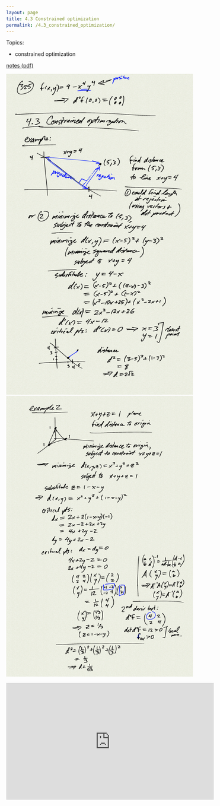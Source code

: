 ```yaml
---
layout: page
title: 4.3 Constrained optimization
permalink: /4.3_constrained_optimization/
---
```


Topics:
- constrained optimization

[notes (pdf)](MultiV_4.3_ConstrainedOptimization.pdf)

![](0.png)
![](1.png)

<iframe width="560" height="315" src="https://www.youtube.com/embed/wG3M8rhWDVY" title="YouTube video player" frameborder="0" allow="accelerometer; autoplay; clipboard-write; encrypted-media; gyroscope; picture-in-picture" allowfullscreen></iframe>

